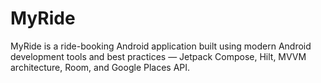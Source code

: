 # MyRide
MyRide is a ride-booking Android application built using modern Android development tools and best practices — Jetpack Compose, Hilt, MVVM architecture, Room, and Google Places API.

